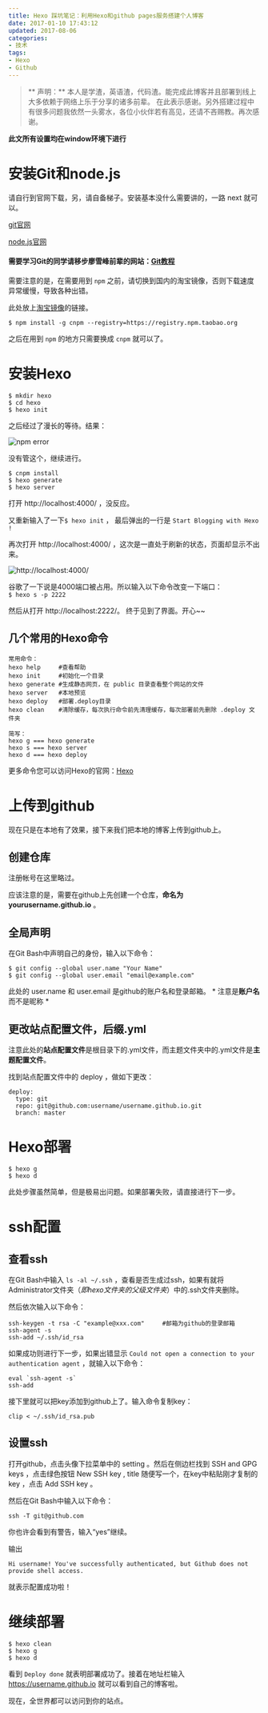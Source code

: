 ```yaml
---
title: Hexo 踩坑笔记：利用Hexo和github pages服务搭建个人博客
date: 2017-01-10 17:43:12
updated: 2017-08-06
categories: 
- 技术
tags: 
- Hexo
- Github
---
```


 > ** 声明：** 
 >  本人是学渣，英语渣，代码渣。能完成此博客并且部署到线上大多依赖于网络上乐于分享的诸多前辈。
 > 在此表示感谢。另外搭建过程中有很多问题我依然一头雾水，各位小伙伴若有高见，还请不吝赐教。再次感谢。

**此文所有设置均在window环境下进行**

<!-- more -->

# 安装Git和node.js

请自行到官网下载，另，请自备梯子。安装基本没什么需要讲的，一路 next 就可以。

[git官网](https://www.git-scm.com/ "git")

[node.js官网](https://nodejs.org/en/ "node.js")

#### 需要学习Git的同学请移步廖雪峰前辈的网站：[Git教程](http://www.liaoxuefeng.com/wiki/0013739516305929606dd18361248578c67b8067c8c017b000)

需要注意的是，在需要用到 `npm` 之前，请切换到国内的淘宝镜像，否则下载速度异常缓慢，导致各种出错。

此处放上[淘宝镜像](https://npm.taobao.org/ "cnpm")的链接。

```
$ npm install -g cnpm --registry=https://registry.npm.taobao.org
```

之后在用到 `npm` 的地方只需要换成 `cnpm` 就可以了。

# 安装Hexo
```
$ mkdir hexo 
$ cd hexo 
$ hexo init
```

之后经过了漫长的等待。结果：

![npm error](http://ojp2aqyk4.bkt.clouddn.com/hexo1.jpg "npm error")

没有管这个，继续进行。

``` 
$ cnpm install
$ hexo generate
$ hexo server
```

打开 http://localhost:4000/  ，没反应。

又重新输入了一下`$ hexo init` ， 最后弹出的一行是 `Start Blogging with Hexo !`

再次打开 http://localhost:4000/  ，这次是一直处于刷新的状态，页面却显示不出来。

![http://localhost:4000/](http://ojp2aqyk4.bkt.clouddn.com/hexo2.jpg "")

谷歌了一下说是4000端口被占用。所以输入以下命令改变一下端口：
​    
`$ hexo s -p 2222`

然后从打开 http://localhost:2222/。 终于见到了界面。开心~~

## 几个常用的Hexo命令
```
常用命令：
hexo help     #查看帮助
hexo init     #初始化一个目录
hexo generate #生成静态网页，在 public 目录查看整个网站的文件
hexo server   #本地预览
hexo deploy   #部署.deploy目录
hexo clean    #清除缓存，每次执行命令前先清理缓存，每次部署前先删除 .deploy 文件夹

简写：
hexo g === hexo generate
hexo s === hexo server
hexo d === hexo deploy
```

更多命令您可以访问Hexo的官网：[Hexo](https://hexo.io/zh-cn/docs/commands.html "Hexo")

# 上传到github

现在只是在本地有了效果，接下来我们把本地的博客上传到github上。

## 创建仓库

注册帐号在这里略过。

应该注意的是，需要在github上先创建一个仓库，**命名为 yourusername.github.io** 。

## 全局声明

在Git Bash中声明自己的身份，输入以下命令：

```
$ git config --global user.name "Your Name"
$ git config --global user.email "email@example.com"
```

此处的 user.name 和 user.email 是github的账户名和登录邮箱。 * 注意是**账户名**而不是昵称 *

## 更改站点配置文件，后缀.yml

注意此处的**站点配置文件**是根目录下的.yml文件，而主题文件夹中的.yml文件是**主题配置文件**。

找到站点配置文件中的 deploy ，做如下更改：

```
deploy:
  type: git
  repo: git@github.com:username/username.github.io.git
  branch: master
```

# Hexo部署

```
$ hexo g
$ hexo d
```

此处步骤虽然简单，但是极易出问题。如果部署失败，请直接进行下一步。

# ssh配置

## 查看ssh

在Git Bash中输入 `ls -al ~/.ssh` ，查看是否生成过ssh，如果有就将Administrator文件夹（*即hexo文件夹的父级文件夹*）中的.ssh文件夹删除。

然后依次输入以下命令：

```
ssh-keygen -t rsa -C "example@xxx.com"     #邮箱为github的登录邮箱  
ssh-agent -s
ssh-add ~/.ssh/id_rsa
```

如果成功则进行下一步，如果出错显示 `Could not open a connection to your authentication agent` ，就输入以下命令：

```
eval `ssh-agent -s`
ssh-add
```

接下里就可以把key添加到github上了。输入命令复制key：

```
clip < ~/.ssh/id_rsa.pub
```

## 设置ssh

打开github，点击头像下拉菜单中的 setting 。然后在侧边栏找到 SSH and GPG keys ，点击绿色按钮 New SSH key , title 随便写一个，在key中粘贴刚才复制的 key ，点击 Add SSH key 。

然后在Git Bash中输入以下命令：

```
ssh -T git@github.com
```

你也许会看到有警告，输入“yes”继续。


输出

```
Hi username! You've successfully authenticated, but Github does not provide shell access.
```

就表示配置成功啦！

# 继续部署

```
$ hexo clean
$ hexo g
$ hexo d
```

看到 `Deploy done` 就表明部署成功了。接着在地址栏输入 https://username.github.io 就可以看到自己的博客啦。

现在，全世界都可以访问到你的站点。
